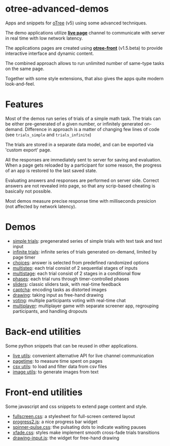# otree-advanced-demos

Apps and snippets for [oTree](https://www.otree.org/) (v5) using some advanced techniques.

The demo applications utilize [**live page**](https://otree.readthedocs.io/en/latest/live.html) channel to communicate with server in real time with low network latency.

The applications pages are created using [**otree-front**](https://github.com/qwiglydee/otree-front) (v1.5.beta) to provide interactive interface and dynamic content.

The combined approach allows to run unlimited number of same-type tasks on the same page.

Together with some style extensions, that also gives the apps quite modern look-and-feel.

# Features

Most of the demos run series of trials of a simple math task.
The trials can be either pre-generated of a given number, or infinitely generated on-demand.
Difference in approach is a matter of changing few lines of code (see `trials_simple` and `trials_infinite`)

The trials are stored in a separate data model, and can be exported via 'custom export' page.

All the responses are immediately sent to server for saving and evaluation.
When a page gets reloaded by a participant for some reason, the progress of an app is restored to the last saved state.

Evaluating answers and responses are performed on server side.
Correct answers are not revealed into page, so that any scrip-based cheating is basically not possible.

Most demos measure precise response time with milliseconds presicion (not affected by network latency).

# Demos

- [simple trials](trials_simle): pregenerated series of simple trials with text task and text input
- [infinite trials](trials_infinite): infinite series of trials generated on-demand, limited by page timer
- [choices](trials_choices): answer is selected from predefined randomized options
- [multistep](multistep): each trial consist of 2 sequential stages of inputs
- [multistage](multistage): each trial consist of 2 stages in a conditional flow
- [phases](phases): each trial runs through timer-controlled phases
- [sliders](sliders): classic sliders task, with real-time feedback
- [captcha](captcha): encoding tasks as distorted images
- [drawing](drawing): taking input as free-hand drawing
- [voting](voting): multiple participants voting with real-time chat
- [multiplayer](multiplayer_game): multiplayer game with separate screener app, regrouping participants, and handling dropouts


# Back-end utilities

Some python snippets that can be reused in other applications.

- [live utils](utils/live_utils.py): convenient alternative API for live channel communication
- [pagetime](utils/pagetime.py): to measure time spent on pages
- [csv utils](utils/csv_utils.py): to load and filter data from csv files
- [image utils](utils/image_utils.py): to generate images from text

# Front-end utilities

Some javascript and css snippets to extend page content and style.

- [fullscreen.css](_static/fullscreen.css): a stylesheet for full-screen centered layout
- [progress2.js](_static/progress2.js): a nice progress bar widget
- [spinner-pulse.css](_static/spinner-pulse.css): the pulsating dots to indicate waiting pauses
- [xfade.css](_static/xfade.css): styles make implement smooth cross-fade trials transitions
- [drawing-input.js](drawing/static/drawing-input.js): the widget for free-hand drawing